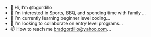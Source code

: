 - 👋 Hi, I’m @bgordillo
- 👀 I’m interested in Sports, BBQ, and spending time with family ...
- 🌱 I’m currently learning beginner level coding...
- 💞️ I’m looking to collaborate on entry level programs...
- 📫 How to reach me bradgordillo@yahoo.com...

<!---
bgordillo/bgordillo is a ✨ special ✨ repository because its `README.md` (this file) appears on your GitHub profile.
You can click the Preview link to take a look at your changes.
--->
